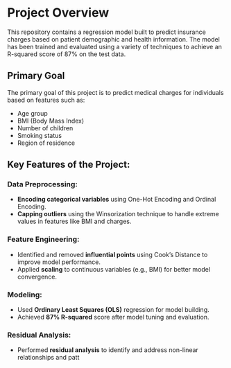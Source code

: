 # Project Overview

This repository contains a regression model built to predict insurance charges based on patient demographic and health information. The model has been trained and evaluated using a variety of techniques to achieve an R-squared score of 87% on the test data.

## Primary Goal
The primary goal of this project is to predict medical charges for individuals based on features such as:
- Age group
- BMI (Body Mass Index)
- Number of children
- Smoking status
- Region of residence

## Key Features of the Project:

### Data Preprocessing:
- **Encoding categorical variables** using One-Hot Encoding and Ordinal Encoding.
- **Capping outliers** using the Winsorization technique to handle extreme values in features like BMI and charges.

### Feature Engineering:
- Identified and removed **influential points** using Cook’s Distance to improve model performance.
- Applied **scaling** to continuous variables (e.g., BMI) for better model convergence.

### Modeling:
- Used **Ordinary Least Squares (OLS)** regression for model building.
- Achieved **87% R-squared** score after model tuning and evaluation.

### Residual Analysis:
- Performed **residual analysis** to identify and address non-linear relationships and patt
